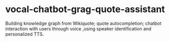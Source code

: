 # vocal-chatbot-grag-quote-assistant
Building knowledge graph from Wikiquote; quote autocompletion; chatbot interaction with users through voice ,using speaker identification and personalized TTS.
